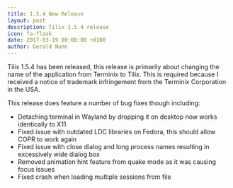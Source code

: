 ```yaml
---
title: 1.5.4 New Release
layout: post
description: Tilix 1.5.4 release
icon: fa-flask 
date: 2017-03-19 00:00:00 +0100
author: Gerald Nunn
---
```


Tilix 1.5.4 has been released, this release is primarily about changing the name of the application from Terminix to Tilix. This is required because I received a notice of trademark infringement from the Terminix Corporation in the USA. 

This release does feature a number of bug fixes though including:

* Detaching terminal in Wayland by dropping it on desktop now works identically to X11
* Fixed issue with outdated LDC libraries on Fedora, this should allow COPR to work again
* Fixed issue with close dialog and long process names resulting in excessively wide dialog box
* Removed animation hint feature from quake mode as it was causing focus issues
* Fixed crash when loading multiple sessions from file

